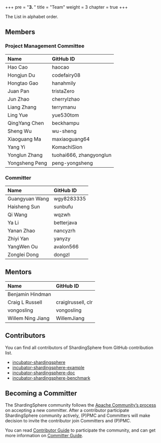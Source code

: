 +++
pre = "<b>3. </b>"
title = "Team"
weight = 3
chapter = true
+++

The List in alphabet order.

## Members

### Project Management Committee

| Name            | GitHub ID               |
| :-------------- | :---------------------- |
| Hao Cao         | haocao                  |
| Hongjun Du      | codefairy08             |
| Hongtao Gao     | hanahmily               |
| Juan Pan        | tristaZero              |
| Jun Zhao        | cherrylzhao             |
| Liang Zhang     | terrymanu               |
| Ling Yue        | yue530tom               |
| QingYang Chen   | beckhampu               |
| Sheng Wu        | wu-sheng                |
| Xiaoguang Ma    | maxiaoguang64           |
| Yang Yi         | KomachiSion             |
| Yonglun Zhang   | tuohai666, zhangyonglun |
| Yongsheng Peng  | peng-yongsheng          |

### Committer

| Name            | GitHub ID               |
| :-------------- | :---------------------- |
| Guangyuan Wang  | wgy8283335              |
| Haisheng Sun    | sunbufu                 |
| Qi Wang         | wqzwh                   |
| Ya Li           | betterjava              |
| Yanan Zhao      | nancyzrh                |
| Zhiyi Yan       | yanyzy                  |
| YangWen Ou      | avalon566               |
| Zonglei Dong    | dongzl                  |

## Mentors

| Name              | GitHub ID             |
| :---------------- | :-------------------- |
| Benjamin Hindman  |                       |
| Craig L Russell   | craiglrussell, clr    |
| vongosling        | vongosling            |
| Willem Ning Jiang | WillemJiang           |

## Contributors

You can find all contributors of ShardingSphere from GitHub contribution list.

- [incubator-shardingsphere](https://github.com/apache/incubator-shardingsphere/graphs/contributors)
- [incubator-shardingsphere-example](https://github.com/apache/incubator-shardingsphere-example/graphs/contributors)
- [incubator-shardingsphere-doc](https://github.com/apache/incubator-shardingsphere-doc)
- [incubator-shardingsphere-benchmark](https://github.com/apache/incubator-shardingsphere-benchmark)

## Becoming a Committer

The ShardingSphere community follows the [Apache Community’s process](http://community.apache.org/newcommitter.html) on accepting a new committer.
After a contributor participate ShardingSphere community actively, (P)PMC and Committers will make decision to invite the contributor join Committers and (P)PMC.

You can read [Contributor Guide](/en/contribute/contributor/) to participate the community, and can get more information on [Committer Guide](/en/contribute/committer/). 